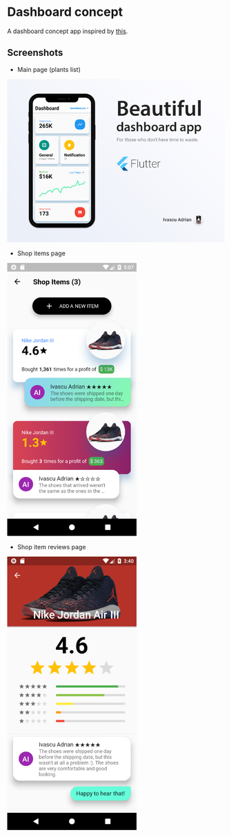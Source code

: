 # Dashboard concept
A dashboard concept app inspired by [this](https://www.uplabs.com/posts/dashboard-components-made-with-invision-studio).

## Screenshots
- Main page (plants list)<br>
<img src="res/flutter_00.png" width="700">

- Shop items page<br>
<img src="res/flutter_02.png" width="300">

- Shop item reviews page<br>
<img src="res/flutter_03.png" width="300">